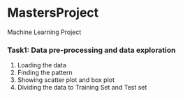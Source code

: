 # MastersProject
Machine Learning Project
<h3>Task1: Data pre-processing and data exploration</h3>
<p>
	<ol>
		<li>Loading the data</li>
		<li>Finding the pattern</li>
		<li> Showing scatter plot and box plot</li>
		<li> Dividing the data to Training Set and Test set </li>
	</ol>
</p>
